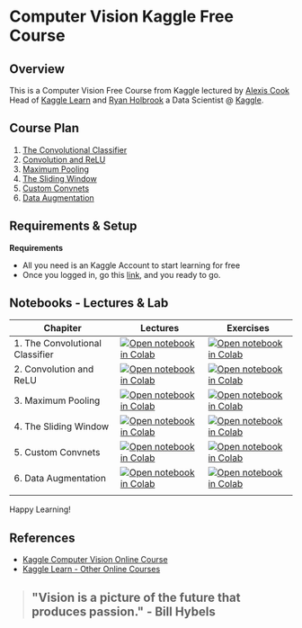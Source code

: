 # Computer Vision Kaggle Free Course

## Overview

This is a Computer Vision Free Course from Kaggle lectured by [Alexis Cook](https://www.kaggle.com/alexisbcook) Head of [Kaggle Learn](https://www.kaggle.com/learn) and [Ryan Holbrook](https://www.kaggle.com/ryanholbrook) a Data Scientist @ [Kaggle](https://www.kaggle.com/).

## Course Plan

1. [The Convolutional Classifier](#) 
2. [Convolution and ReLU](#)
3. [Maximum Pooling](#)
4. [The Sliding Window](#)
5. [Custom Convnets](#)
6. [Data Augmentation](#)

## Requirements & Setup 

**Requirements**

- All you need is an Kaggle Account to start learning for free
- Once you logged in, go this [link](https://www.kaggle.com/learn/computer-vision), and you ready to go.

## Notebooks - Lectures & Lab

|Chapiter|Lectures|Exercises|
|--|--|--|
|1. The Convolutional Classifier|[![Open notebook in Colab](https://colab.research.google.com/assets/colab-badge.svg)](https://colab.research.google.com/github/afondiel/Computer-Vision-Kaggle-Free-Course/blob/main/lab/notebooks/lectures/the-convolutional-classifier.ipynb)|[![Open notebook in Colab](https://colab.research.google.com/assets/colab-badge.svg)](https://colab.research.google.com/github/afondiel/Computer-Vision-Kaggle-Free-Course/blob/main/lab/notebooks/exercises/exercise-the-convolutional-classifier.ipynb)|
|2. Convolution and ReLU|[![Open notebook in Colab](https://colab.research.google.com/assets/colab-badge.svg)](https://colab.research.google.com/github/afondiel/Computer-Vision-Kaggle-Free-Course/blob/main/lab/notebooks/lectures/convolution-and-relu.ipynb)|[![Open notebook in Colab](https://colab.research.google.com/assets/colab-badge.svg)](https://colab.research.google.com/github/afondiel/Computer-Vision-Kaggle-Free-Course/blob/main/lab/notebooks/exercises/exercise-convolution-and-relu.ipynb)|
|3. Maximum Pooling|[![Open notebook in Colab](https://colab.research.google.com/assets/colab-badge.svg)](https://colab.research.google.com/github/afondiel/Computer-Vision-Kaggle-Free-Course/blob/main/lab/notebooks/lectures/maximum-pooling.ipynb)|[![Open notebook in Colab](https://colab.research.google.com/assets/colab-badge.svg)](https://colab.research.google.com/github/afondiel/Computer-Vision-Kaggle-Free-Course/blob/main/lab/notebooks/exercises/exercise-maximum-pooling-942c4f.ipynb)|
|4. The Sliding Window|[![Open notebook in Colab](https://colab.research.google.com/assets/colab-badge.svg)](https://colab.research.google.com/github/afondiel/Computer-Vision-Kaggle-Free-Course/blob/main/lab/notebooks/lectures/the-sliding-window.ipynb)|[![Open notebook in Colab](https://colab.research.google.com/assets/colab-badge.svg)](https://colab.research.google.com/github/afondiel/Computer-Vision-Kaggle-Free-Course/blob/main/lab/notebooks/exercises/exercise-the-sliding-window.ipynb)|
|5. Custom Convnets|[![Open notebook in Colab](https://colab.research.google.com/assets/colab-badge.svg)](https://colab.research.google.com/github/afondiel/Computer-Vision-Kaggle-Free-Course/blob/main/lab/notebooks/lectures/custom-convnets.ipynb)|[![Open notebook in Colab](https://colab.research.google.com/assets/colab-badge.svg)](https://colab.research.google.com/github/afondiel/Computer-Vision-Kaggle-Free-Course/blob/main/lab/notebooks/exercises/exercise-custom-convnets.ipynb)|
|6. Data Augmentation|[![Open notebook in Colab](https://colab.research.google.com/assets/colab-badge.svg)](https://colab.research.google.com/github/afondiel/Computer-Vision-Kaggle-Free-Course/blob/main/lab/notebooks/lectures/data-augmentation.ipynb)|[![Open notebook in Colab](https://colab.research.google.com/assets/colab-badge.svg)](https://colab.research.google.com/github/afondiel/Computer-Vision-Kaggle-Free-Course/blob/main/lab/notebooks/exercises/exercise-data-augmentation.ipynb)|
||||


Happy Learning!


## References

- [Kaggle Computer Vision Online Course](https://www.kaggle.com/learn/computer-vision)
- [Kaggle Learn - Other Online Courses](https://www.kaggle.com/learn)


> ## "Vision is a picture of the future that produces passion." - Bill Hybels
 

